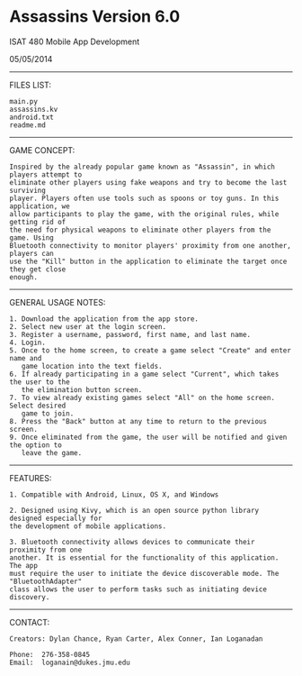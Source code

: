 Assassins Version 6.0
=================
ISAT 480 Mobile App Development

05/05/2014


------------------------------------------------------------------------------------------
FILES LIST:
	
	main.py
	assassins.kv
	android.txt
	readme.md

------------------------------------------------------------------------------------------
GAME CONCEPT:

	Inspired by the already popular game known as "Assassin", in which players attempt to
	eliminate other players using fake weapons and try to become the last surviving 
	player. Players often use tools such as spoons or toy guns. In this application, we 
	allow participants to play the game, with the original rules, while getting rid of 
	the need for physical weapons to eliminate other players from the game. Using
	Bluetooth connectivity to monitor players' proximity from one another, players can 
	use the "Kill" button in the application to eliminate the target once they get close
	enough. 
	
------------------------------------------------------------------------------------------
GENERAL USAGE NOTES:

	1. Download the application from the app store.
	2. Select new user at the login screen.
	3. Register a username, password, first name, and last name.
	4. Login.
	5. Once to the home screen, to create a game select "Create" and enter name and 
	   game location into the text fields.
	6. If already participating in a game select "Current", which takes the user to the 
	   the elimination button screen.
	7. To view already existing games select "All" on the home screen. Select desired 
	   game to join.
	8. Press the "Back" button at any time to return to the previous screen. 
	9. Once eliminated from the game, the user will be notified and given the option to
	   leave the game.
		
------------------------------------------------------------------------------------------
FEATURES:
	
	1. Compatible with Android, Linux, OS X, and Windows 
	
	2. Designed using Kivy, which is an open source python library designed especially for
	the development of mobile applications.
	
	3. Bluetooth connectivity allows devices to communicate their proximity from one 
	another. It is essential for the functionality of this application. The app
	must require the user to initiate the device discoverable mode. The "BluetoothAdapter" 
	class allows the user to perform tasks such as initiating device discovery. 

------------------------------------------------------------------------------------------
CONTACT: 

	Creators: Dylan Chance, Ryan Carter, Alex Conner, Ian Loganadan
	
	Phone:	276-358-0845
	Email:	loganain@dukes.jmu.edu

